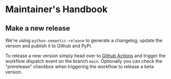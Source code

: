 # Maintainer's Handbook

## Make a new release

We're using `python-semantic-release` to generate a changelog, update the
version and publish it to Github and PyPi.

To release a new version simply head over to [Github
Actions](https://github.com/projectcaluma/caluma/actions/workflows/release.yml)
and trigger the workflow dispatch event on the branch `main`. Optionally you
can check the "prerelease" checkbox when triggering the workflow to release a
beta version.
